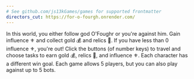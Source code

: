```yaml
---
# See github.com/js13kGames/games for supported frontmatter
directors_cut: https://for-o-fourgh.onrender.com/
---
```

In this world, you either follow god O'Foughr or you're against him.
Gain influence ⚜️ and collect gold 💰 and relics 🏺. If you have less than 0 influence ⚜️, you're out!
Click the buttons (of number keys) to travel and choose tasks to earn gold 💰, relics 🏺, and influence ⚜️.
Each character has a different win goal.
Each game allows 5 players, but you can also play against up to 5 bots.